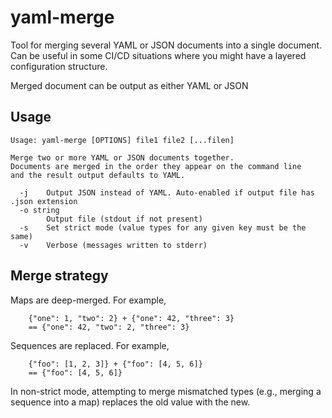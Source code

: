 # yaml-merge

Tool for merging several YAML or JSON documents into a single document. Can be useful in some CI/CD situations where you might have a layered configuration structure.

Merged document can be output as either YAML or JSON

## Usage

```text
Usage: yaml-merge [OPTIONS] file1 file2 [...filen]

Merge two or more YAML or JSON documents together.
Documents are merged in the order they appear on the command line
and the result output defaults to YAML.

  -j    Output JSON instead of YAML. Auto-enabled if output file has .json extension
  -o string
        Output file (stdout if not present)
  -s    Set strict mode (value types for any given key must be the same)
  -v    Verbose (messages written to stderr)
```

## Merge strategy

Maps are deep-merged. For example,

```
	{"one": 1, "two": 2} + {"one": 42, "three": 3}
	== {"one": 42, "two": 2, "three": 3}
```

Sequences are replaced. For example,

```
	{"foo": [1, 2, 3]} + {"foo": [4, 5, 6]}
	== {"foo": [4, 5, 6]}
```

In non-strict mode, attempting to merge
mismatched types (e.g., merging a sequence into a map) replaces the old
value with the new.
